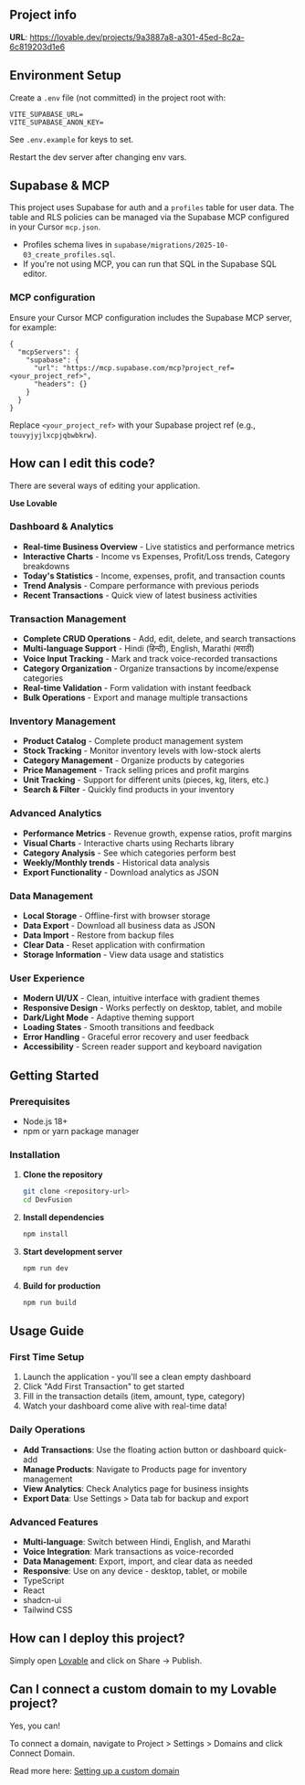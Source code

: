 

## Project info

**URL**: https://lovable.dev/projects/9a3887a8-a301-45ed-8c2a-6c819203d1e6

## Environment Setup

Create a `.env` file (not committed) in the project root with:

```
VITE_SUPABASE_URL=
VITE_SUPABASE_ANON_KEY=
```

See `.env.example` for keys to set.

Restart the dev server after changing env vars.

## Supabase & MCP

This project uses Supabase for auth and a `profiles` table for user data. The table and RLS policies can be managed via the Supabase MCP configured in your Cursor `mcp.json`.

- Profiles schema lives in `supabase/migrations/2025-10-03_create_profiles.sql`.
- If you're not using MCP, you can run that SQL in the Supabase SQL editor.

### MCP configuration

Ensure your Cursor MCP configuration includes the Supabase MCP server, for example:

```
{
  "mcpServers": {
    "supabase": {
      "url": "https://mcp.supabase.com/mcp?project_ref=<your_project_ref>",
      "headers": {}
    }
  }
}
```

Replace `<your_project_ref>` with your Supabase project ref (e.g., `touvyjyjlxcpjqbwbkrw`).

## How can I edit this code?

There are several ways of editing your application.

**Use Lovable**

### Dashboard & Analytics
- **Real-time Business Overview** - Live statistics and performance metrics
- **Interactive Charts** - Income vs Expenses, Profit/Loss trends, Category breakdowns
- **Today's Statistics** - Income, expenses, profit, and transaction counts
- **Trend Analysis** - Compare performance with previous periods
- **Recent Transactions** - Quick view of latest business activities

### Transaction Management
- **Complete CRUD Operations** - Add, edit, delete, and search transactions
- **Multi-language Support** - Hindi (हिन्दी), English, Marathi (मराठी)
- **Voice Input Tracking** - Mark and track voice-recorded transactions
- **Category Organization** - Organize transactions by income/expense categories
- **Real-time Validation** - Form validation with instant feedback
- **Bulk Operations** - Export and manage multiple transactions

### Inventory Management
- **Product Catalog** - Complete product management system
- **Stock Tracking** - Monitor inventory levels with low-stock alerts
- **Category Management** - Organize products by categories
- **Price Management** - Track selling prices and profit margins
- **Unit Tracking** - Support for different units (pieces, kg, liters, etc.)
- **Search & Filter** - Quickly find products in your inventory

### Advanced Analytics
- **Performance Metrics** - Revenue growth, expense ratios, profit margins
- **Visual Charts** - Interactive charts using Recharts library
- **Category Analysis** - See which categories perform best
- **Weekly/Monthly trends** - Historical data analysis
- **Export Functionality** - Download analytics as JSON

### Data Management
- **Local Storage** - Offline-first with browser storage
- **Data Export** - Download all business data as JSON
- **Data Import** - Restore from backup files
- **Clear Data** - Reset application with confirmation
- **Storage Information** - View data usage and statistics

### User Experience
- **Modern UI/UX** - Clean, intuitive interface with gradient themes
- **Responsive Design** - Works perfectly on desktop, tablet, and mobile
- **Dark/Light Mode** - Adaptive theming support
- **Loading States** - Smooth transitions and feedback
- **Error Handling** - Graceful error recovery and user feedback
- **Accessibility** - Screen reader support and keyboard navigation

## Getting Started

### Prerequisites
- Node.js 18+ 
- npm or yarn package manager

### Installation

1. **Clone the repository**
   ```bash
   git clone <repository-url>
   cd DevFusion
   ```

2. **Install dependencies**
   ```bash
   npm install
   ```

3. **Start development server**
   ```bash
   npm run dev
   ```

4. **Build for production**
   ```bash
   npm run build
   ```

## Usage Guide

### First Time Setup
1. Launch the application - you'll see a clean empty dashboard
2. Click "Add First Transaction" to get started
3. Fill in the transaction details (item, amount, type, category)
4. Watch your dashboard come alive with real-time data!

### Daily Operations
- **Add Transactions**: Use the floating action button or dashboard quick-add
- **Manage Products**: Navigate to Products page for inventory management
- **View Analytics**: Check Analytics page for business insights
- **Export Data**: Use Settings > Data tab for backup and export

### Advanced Features
- **Multi-language**: Switch between Hindi, English, and Marathi
- **Voice Integration**: Mark transactions as voice-recorded
- **Data Management**: Export, import, and clear data as needed
- **Responsive**: Use on any device - desktop, tablet, or mobile
- TypeScript
- React
- shadcn-ui
- Tailwind CSS

## How can I deploy this project?

Simply open [Lovable](https://lovable.dev/projects/9a3887a8-a301-45ed-8c2a-6c819203d1e6) and click on Share -> Publish.

## Can I connect a custom domain to my Lovable project?

Yes, you can!

To connect a domain, navigate to Project > Settings > Domains and click Connect Domain.

Read more here: [Setting up a custom domain](https://docs.lovable.dev/features/custom-domain#custom-domain)
